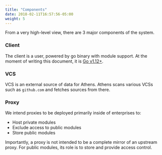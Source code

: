 ```yaml
---
title: "Components"
date: 2018-02-11T16:57:56-05:00
weight: 5
---
```


From a very high-level view, there are 3 major components of the system.

### Client

The client is a user, powered by go binary with module support. At the moment of writing this document, it is [Go v1.12+](https://golang.org/dl).

### VCS

VCS is an external source of data for Athens. Athens scans various VCSs such as `github.com` and fetches sources from there.

### Proxy

We intend proxies to be deployed primarily inside of enterprises to:

* Host private modules
* Exclude access to public modules
* Store public modules

Importantly, a proxy is not intended to be a complete mirror of an upstream proxy. For public modules, its role is to store and provide access control.
